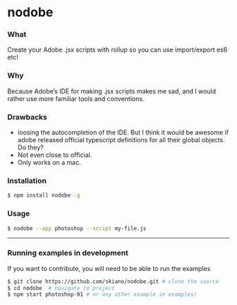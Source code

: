 # nodobe

### What

Create your Adobe .jsx scripts with rollup so you can use import/export es6 etc!

### Why

Because Adobe’s IDE for making .jsx scripts makes me sad, and I would rather use more familiar tools and conventions.

### Drawbacks

* loosing the autocompletion of the IDE. But I think it would be awesome if adobe released official typescript definitions for all their global objects. Do they?
* Not even close to official.
* Only works on a mac.

### Installation

```bash
$ npm install nodobe -g
```

### Usage

```bash
$ nodobe --app photoshop --script my-file.js
```

--------

### Running examples in development

If you want to contribute, you will need to be able to run the examples

```bash
$ git clone https://github.com/skiano/nodobe.git # clone the source
$ cd nodobe  # navigate to project
$ npm start photoshop-01 # or any other example in examples/
```

